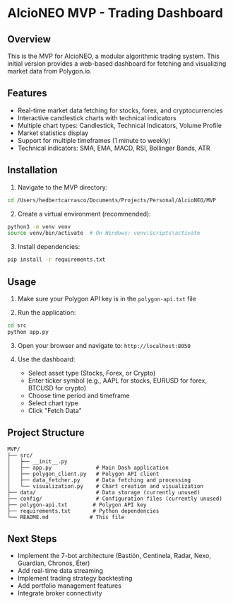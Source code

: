 # AlcioNEO MVP - Trading Dashboard

## Overview
This is the MVP for AlcioNEO, a modular algorithmic trading system. This initial version provides a web-based dashboard for fetching and visualizing market data from Polygon.io.

## Features
- Real-time market data fetching for stocks, forex, and cryptocurrencies
- Interactive candlestick charts with technical indicators
- Multiple chart types: Candlestick, Technical Indicators, Volume Profile
- Market statistics display
- Support for multiple timeframes (1 minute to weekly)
- Technical indicators: SMA, EMA, MACD, RSI, Bollinger Bands, ATR

## Installation

1. Navigate to the MVP directory:
```bash
cd /Users/hedbertcarrasco/Documents/Projects/Personal/AlcioNEO/MVP
```

2. Create a virtual environment (recommended):
```bash
python3 -m venv venv
source venv/bin/activate  # On Windows: venv\Scripts\activate
```

3. Install dependencies:
```bash
pip install -r requirements.txt
```

## Usage

1. Make sure your Polygon API key is in the `polygon-api.txt` file

2. Run the application:
```bash
cd src
python app.py
```

3. Open your browser and navigate to: `http://localhost:8050`

4. Use the dashboard:
   - Select asset type (Stocks, Forex, or Crypto)
   - Enter ticker symbol (e.g., AAPL for stocks, EURUSD for forex, BTCUSD for crypto)
   - Choose time period and timeframe
   - Select chart type
   - Click "Fetch Data"

## Project Structure
```
MVP/
├── src/
│   ├── __init__.py
│   ├── app.py              # Main Dash application
│   ├── polygon_client.py   # Polygon API client
│   ├── data_fetcher.py     # Data fetching and processing
│   └── visualization.py    # Chart creation and visualization
├── data/                   # Data storage (currently unused)
├── config/                 # Configuration files (currently unused)
├── polygon-api.txt        # Polygon API key
├── requirements.txt       # Python dependencies
└── README.md             # This file
```

## Next Steps
- Implement the 7-bot architecture (Bastión, Centinela, Radar, Nexo, Guardian, Chronos, Éter)
- Add real-time data streaming
- Implement trading strategy backtesting
- Add portfolio management features
- Integrate broker connectivity
